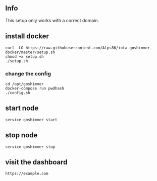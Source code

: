## Info
This setup only works with a correct domain.

## install docker
```console
curl -LO https://raw.githubusercontent.com/Alps86/iota-goshimmer-docker/master/setup.sh
chmod +x setup.sh
./setup.sh
```

### change the config
```console
cd /opt/goshimmer
docker-compose run pwdhash
./config.sh
```

## start node
```console
service goshimmer start
```

## stop node
```console
service goshimmer stop
```

## visit the dashboard
```console
https://example.com
```
